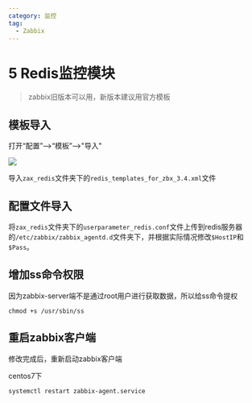 ```yaml
---
category: 监控
tag:
  - Zabbix
---
```


# 5 Redis监控模块

> zabbix旧版本可以用，新版本建议用官方模板

## 模板导入

打开“配置”-->“模板”-->"导入"

![](https://gitee.com/clay-wangzhi/blogImg/raw/master/blogImg/redis_daoru.png)

导入`zax_redis`文件夹下的`redis_templates_for_zbx_3.4.xml`文件

## 配置文件导入

将`zax_redis`文件夹下的`userparameter_redis.conf`文件上传到redis服务器的`/etc/zabbix/zabbix_agentd.d`文件夹下，并根据实际情况修改`$HostIP`和`$Pass`。

## 增加ss命令权限

因为zabbix-server端不是通过root用户进行获取数据，所以给ss命令提权

```
chmod +s /usr/sbin/ss
```

## 重启zabbix客户端

修改完成后，重新启动zabbix客户端

centos7下

```
systemctl restart zabbix-agent.service
```


